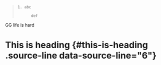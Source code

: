 >     1. abc
>
>           def


<p data-source-line="3" class="source-line empty-line" style="margin:0;"></p>


GG life is hard


<p data-source-line="5" class="source-line empty-line" style="margin:0;"></p>


# This is heading {#this-is-heading  .source-line data-source-line="6"}


<p data-source-line="7" class="source-line empty-line final-line end-of-document" style="margin:0;"></p>

